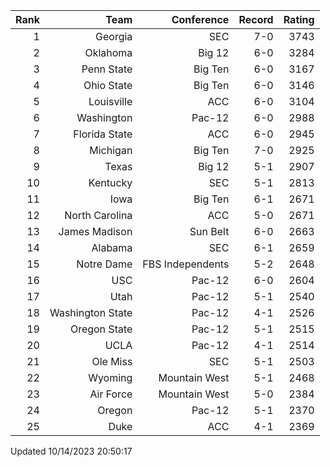 | Rank  | Team                 | Conference           | Record   | Rating |
| ---:  | ---:                 | ---:                 | ---:     | ---:   |
| 1     | Georgia              | SEC                  | 7-0      | 3743   |
| 2     | Oklahoma             | Big 12               | 6-0      | 3284   |
| 3     | Penn State           | Big Ten              | 6-0      | 3167   |
| 4     | Ohio State           | Big Ten              | 6-0      | 3146   |
| 5     | Louisville           | ACC                  | 6-0      | 3104   |
| 6     | Washington           | Pac-12               | 6-0      | 2988   |
| 7     | Florida State        | ACC                  | 6-0      | 2945   |
| 8     | Michigan             | Big Ten              | 7-0      | 2925   |
| 9     | Texas                | Big 12               | 5-1      | 2907   |
| 10    | Kentucky             | SEC                  | 5-1      | 2813   |
| 11    | Iowa                 | Big Ten              | 6-1      | 2671   |
| 12    | North Carolina       | ACC                  | 5-0      | 2671   |
| 13    | James Madison        | Sun Belt             | 6-0      | 2663   |
| 14    | Alabama              | SEC                  | 6-1      | 2659   |
| 15    | Notre Dame           | FBS Independents     | 5-2      | 2648   |
| 16    | USC                  | Pac-12               | 6-0      | 2604   |
| 17    | Utah                 | Pac-12               | 5-1      | 2540   |
| 18    | Washington State     | Pac-12               | 4-1      | 2526   |
| 19    | Oregon State         | Pac-12               | 5-1      | 2515   |
| 20    | UCLA                 | Pac-12               | 4-1      | 2514   |
| 21    | Ole Miss             | SEC                  | 5-1      | 2503   |
| 22    | Wyoming              | Mountain West        | 5-1      | 2468   |
| 23    | Air Force            | Mountain West        | 5-0      | 2384   |
| 24    | Oregon               | Pac-12               | 5-1      | 2370   |
| 25    | Duke                 | ACC                  | 4-1      | 2369   |

Updated 10/14/2023 20:50:17
